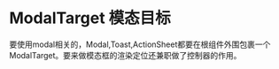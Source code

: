 # ModalTarget 模态目标

要使用modal相关的，Modal,Toast,ActionSheet都要在根组件外围包裹一个ModalTarget。要来做模态框的渲染定位还兼职做了控制器的作用。